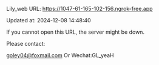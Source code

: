 Lily_web URL: https://1047-61-165-102-156.ngrok-free.app

Updated at: 2024-12-08 14:48:40

If you cannot open this URL, the server might be down.

Please contact: 

goley04@foxmail.com Or Wechat:GL_yeaH